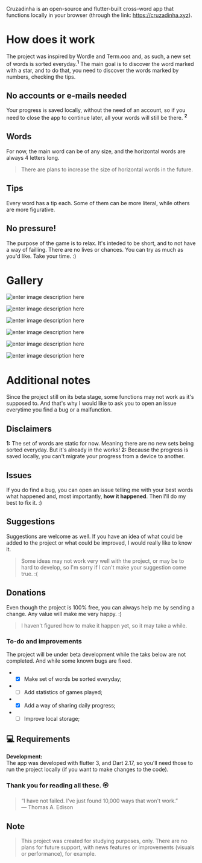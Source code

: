 
Cruzadinha is an open-source and flutter-built cross-word app that functions locally in your browser (through the link: https://cruzadinha.xyz).

# How does it work

The project was inspired by Wordle and Term.ooo and, as such, a new set of words is sorted everyday.<sup><b>1</b></sup> The main goal is to discover the word marked with a star, and to do that, you need to discover the words marked by numbers, checking the tips.

## No accounts or e-mails needed

Your progress is saved locally, without the need of an account, so if you need to close the app to continue later, all your words will still be there. <sup><b>2</b></sup>


## Words

For now, the main word can be of any size, and the horizontal words are always 4 letters long.
> There are plans to increase the size of horizontal words in the future.

## Tips

Every word has a tip each. Some of them can be more literal, while others are more figurative.

## No pressure!

The purpose of the game is to relax. It's inteded to be short, and to not have a way of failling. There are no lives or chances. You can try as much as you'd like. Take your time. :)

# Gallery

![enter image description here](https://i.imgur.com/Gf1ThMP.gif)

![enter image description here](https://i.imgur.com/Q5cMKTh.gif)

![enter image description here](https://i.imgur.com/hYqSh3b.gif)

![enter image description here](https://i.imgur.com/3u9KX4e.gif)

![enter image description here](https://i.imgur.com/aakNn16.gif)

![enter image description here](https://i.imgur.com/ZU2iNxl.gif)


# Additional notes

Since the project still on its beta stage, some functions may not work as it's supposed to. And that's why I would like to ask you to open an issue everytime you find a bug or a malfunction.

## Disclaimers

<b>1:</b> The set of words are static for now. Meaning there are no new sets being sorted everyday. But it's already in the works!
<b>2:</b> Because the progress is saved locally, you can't migrate your progress from a device to another. 

## Issues

If you do find a bug, you can open an issue telling me with your best words what happened and, most importantly, **how it happened**. Then I'll do my best to fix it. :)

## Suggestions

Suggestions are welcome as well. If you have an idea of what could be added to the project or what could be improved, I would really like to know it.
> Some ideas may not work very well with the project, or may be to hard to develop, so I'm sorry if I can't make your suggestion come true. :(

## Donations

Even though the project is 100% free, you can always help me by sending a change. Any value will make me very happy. :)
> I haven't figured how to make it happen yet, so it may take a while.

### To-do and improvements

The project will be under beta development while the taks below are not completed. And while some known bugs are fixed.

- - [X] Make set of words be sorted everyday;
- - [ ] Add statistics of games played;
- - [X] Add a way of sharing daily progress;
- - [ ] Improve local storage;

## 💻 Requirements

**Development:**<br>
The app was developed with flutter 3, and Dart 2.17, so you'll need those to run the project locally (if you want to make changes to the code).


### Thank you for reading all these. 🏵️

> “I have not failed. I've just found 10,000 ways that won't work.”  
― Thomas A. Edison

## Note

> This project was created for studying purposes, only. There are no plans for future support, with news features or improvements (visuals or performance), for example.